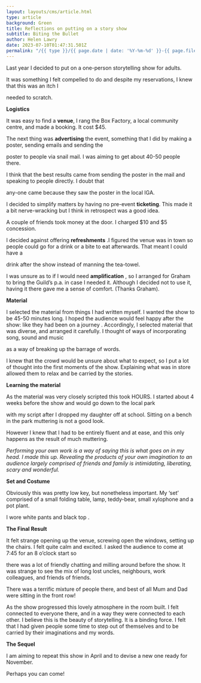```yaml
---
layout: layouts/cms/article.html
type: article
background: Green
title: Reflections on putting on a story show
subtitle: Biting the Bullet
author: Helen Lawry
date: 2023-07-10T01:47:31.501Z
permalink: "/{{ type }}/{{ page.date | date: '%Y-%m-%d' }}-{{ page.fileSlug }}/index.html"
---
```



Last year I decided to put on a one-person storytelling show for adults.

It was something I felt compelled to do and despite my reservations, I knew that this was an itch I

needed to scratch.

**Logistics**

It was easy to find a **venue**, I rang the Box Factory, a local community centre, and made a booking. It cost $45.

The next thing was **advertising** the event, something that I did by making a poster, sending emails and sending the

poster to people via snail mail. I was aiming to get about 40-50 people there.

I think that the best results came from sending the poster in the mail and speaking to people directly. I doubt that

any-one came because they saw the poster in the local IGA.

I decided to simplify matters by having no pre-event **ticketing**. This made it a bit nerve-wracking but I think in retrospect was a good idea.

A couple of friends took money at the door. I charged $10 and $5 concession.

I decided against offering **refreshments** .I figured the venue was in town so people could go for a drink or a bite to eat afterwards. That meant I could have a

drink after the show instead of manning the tea-towel.

I was unsure as to if I would need **amplification** , so I arranged for Graham to bring the Guild’s p.a. in case I needed it. Although I decided not to use it, having it there gave me a sense of comfort. (Thanks Graham).

**Material**

I selected the material from things I had written myself. I wanted the show to be 45-50 minutes long. I hoped the audience would feel happy after the show: like they had been on a journey . Accordingly, I selected material that was diverse, and arranged it carefully. I thought of ways of incorporating song, sound and music

as a way of breaking up the barrage of words.

I knew that the crowd would be unsure about what to expect, so I put a lot of thought into the first moments of the show. Explaining what was in store allowed them to relax and be carried by the stories.

**Learning the material**

As the material was very closely scripted this took HOURS. I started about 4 weeks before the show and would go down to the local park

with my script after I dropped my daughter off at school. Sitting on a bench in the park muttering is not a good look.

However I knew that I had to be entirely fluent and at ease, and this only happens as the result of much muttering.

*Performing your own work is a way of saying this is what goes on in my head. I made this up. Revealing the products of your own imagination to an audience largely comprised of friends and family is intimidating, liberating, scary and wonderful.*

**Set and Costume**

Obviously this was pretty low key, but nonetheless important. My ‘set’ comprised of a small folding table, lamp, teddy-bear, small xylophone and a pot plant.

I wore white pants and black top .

**The Final Result**

It felt strange opening up the venue, screwing open the windows, setting up the chairs. I felt quite calm and excited. I asked the audience to come at 7:45 for an 8 o’clock start so

there was a lot of friendly chatting and milling around before the show. It was strange to see the mix of long lost uncles, neighbours, work colleagues, and friends of friends.

There was a terrific mixture of people there, and best of all Mum and Dad were sitting in the front row!

As the show progressed this lovely atmosphere in the room built. I felt connected to everyone there, and in a way they were connected to each other. I believe this is the beauty of storytelling. It is a binding force. I felt that I had given people some time to step out of themselves and to be carried by their imaginations and my words.

**The Sequel**

I am aiming to repeat this show in April and to devise a new one ready for November.

Perhaps you can come!